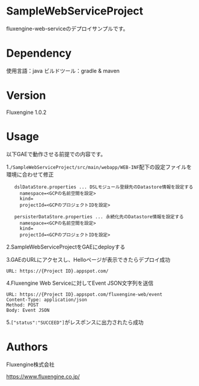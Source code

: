 # SampleWebServiceProject
fluxengine-web-serviceのデプロイサンプルです。

# Dependency
使用言語：java
ビルドツール：gradle & maven

# Version
Fluxengine 1.0.2

# Usage

  以下GAEで動作させる前提での内容です。


  1.`/SampleWebServiceProject/src/main/webapp/WEB-INF`配下の設定ファイルを環境に合わせて修正
  ```
     dslDataStore.properties ... DSLモジュール登録先のDatastore情報を設定する
       namespace=<GCPの名前空間を設定>
       kind=
       projectId=<GCPのプロジェクトIDを設定>

     persisterDataStore.properties ... 永続化先のDatastore情報を設定する
       namespace=<GCPの名前空間を設定>
       kind=
       projectId=<GCPのプロジェクトIDを設定>
  ```
  2.SampleWebServiceProjectをGAEにdeployする

  3.GAEのURLにアクセスし、Helloページが表示できたらデプロイ成功
  ```
  URL: https://{Project ID}.appspot.com/
  ```
  4.Fluxengine Web Serviceに対してEvent JSON文字列を送信
  ```
  URL: https://{Project ID}.appspot.com/fluxengine-web/event
  Content-Type: application/json
  Method: POST
  Body: Event JSON

  ```
  5.`["status":"SUCCEED"]`がレスポンスに出力されたら成功

# Authors
Fluxengine株式会社

https://www.fluxengine.co.jp/
